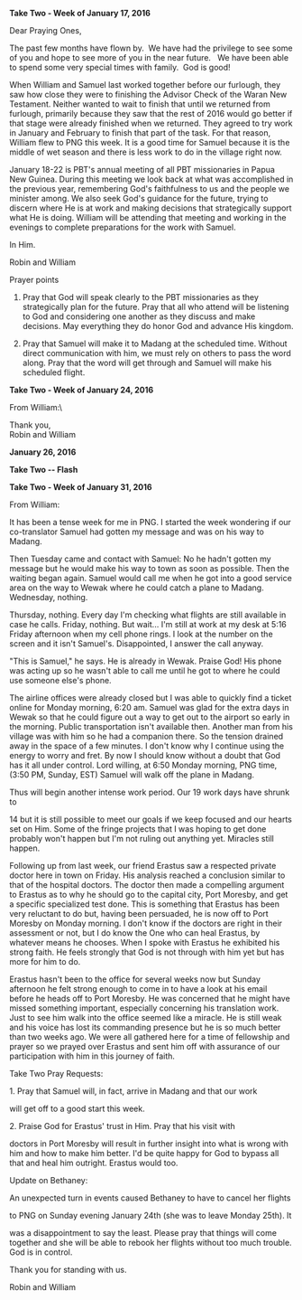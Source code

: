 **Take Two - Week of January 17, 2016**



Dear Praying Ones,

The past few months have flown by.  We have had the privilege to see
some of you and hope to see more of you in the near future.   We have
been able to spend some very special times with family.  God is good!

When William and Samuel last worked together before our furlough, they
saw how close they were to finishing the Advisor Check of the Waran New
Testament. Neither wanted to wait to finish that until we returned from
furlough, primarily because they saw that the rest of 2016 would go
better if that stage were already finished when we returned. They agreed
to try work in January and February to finish that part of the task. For
that reason, William flew to PNG this week. It is a good time for Samuel
because it is the middle of wet season and there is less work to do in
the village right now.

January 18-22 is PBT\'s annual meeting of all PBT missionaries in Papua
New Guinea. During this meeting we look back at what was accomplished in
the previous year, remembering God\'s faithfulness to us and the people
we minister among. We also seek God\'s guidance for the future, trying
to discern where He is at work and making decisions that strategically
support what He is doing. William will be attending that meeting and
working in the evenings to complete preparations for the work with
Samuel.

In Him.

Robin and William

Prayer points

1.  Pray that God will speak clearly to the PBT missionaries as they
    strategically plan for the future. Pray that all who attend will be
    listening to God and considering one another as they discuss and
    make decisions. May everything they do honor God and advance His
    kingdom.

2.  Pray that Samuel will make it to Madang at the scheduled time.
    Without direct communication with him, we must rely on others to
    pass the word along. Pray that the word will get through and Samuel
    will make his scheduled flight.

**Take Two - Week of January 24, 2016**

From William:\






Thank you,\
Robin and William

**January 26, 2016**

**Take Two \-- Flash**



**Take Two - Week of January 31, 2016**

From William:

It has been a tense week for me in PNG. I started the week wondering if
our co-translator Samuel had gotten my message and was on his way to
Madang.

Then Tuesday came and contact with Samuel: No he hadn\'t gotten my
message but he would make his way to town as soon as possible. Then the
waiting began again. Samuel would call me when he got into a good
service area on the way to Wewak where he could catch a plane to Madang.
Wednesday, nothing.

Thursday, nothing. Every day I\'m checking what flights are still
available in case he calls. Friday, nothing. But wait\... I\'m still at
work at my desk at 5:16 Friday afternoon when my cell phone rings. I
look at the number on the screen and it isn\'t Samuel\'s. Disappointed,
I answer the call anyway.

\"This is Samuel,\" he says. He is already in Wewak. Praise God! His
phone was acting up so he wasn\'t able to call me until he got to where
he could use someone else\'s phone.

The airline offices were already closed but I was able to quickly find a
ticket online for Monday morning, 6:20 am. Samuel was glad for the extra
days in Wewak so that he could figure out a way to get out to the
airport so early in the morning. Public transportation isn\'t available
then. Another man from his village was with him so he had a companion
there. So the tension drained away in the space of a few minutes. I
don\'t know why I continue using the energy to worry and fret. By now I
should know without a doubt that God has it all under control. Lord
willing, at 6:50 Monday morning, PNG time, (3:50 PM, Sunday, EST) Samuel
will walk off the plane in Madang.

Thus will begin another intense work period. Our 19 work days have
shrunk to

14 but it is still possible to meet our goals if we keep focused and our
hearts set on Him. Some of the fringe projects that I was hoping to get
done probably won\'t happen but I\'m not ruling out anything yet.
Miracles still happen.

Following up from last week, our friend Erastus saw a respected private
doctor here in town on Friday. His analysis reached a conclusion similar
to that of the hospital doctors. The doctor then made a compelling
argument to Erastus as to why he should go to the capital city, Port
Moresby, and get a specific specialized test done. This is something
that Erastus has been very reluctant to do but, having been persuaded,
he is now off to Port Moresby on Monday morning. I don\'t know if the
doctors are right in their assessment or not, but I do know the One who
can heal Erastus, by whatever means he chooses. When I spoke with
Erastus he exhibited his strong faith. He feels strongly that God is not
through with him yet but has more for him to do.

Erastus hasn\'t been to the office for several weeks now but Sunday
afternoon he felt strong enough to come in to have a look at his email
before he heads off to Port Moresby. He was concerned that he might have
missed something important, especially concerning his translation work.
Just to see him walk into the office seemed like a miracle. He is still
weak and his voice has lost its commanding presence but he is so much
better than two weeks ago. We were all gathered here for a time of
fellowship and prayer so we prayed over Erastus and sent him off with
assurance of our participation with him in this journey of faith.

Take Two Pray Requests:

1\. Pray that Samuel will, in fact, arrive in Madang and that our work

will get off to a good start this week.

2\. Praise God for Erastus\' trust in Him. Pray that his visit with

doctors in Port Moresby will result in further insight into what is
wrong with him and how to make him better. I\'d be quite happy for God
to bypass all that and heal him outright. Erastus would too.

Update on Bethaney:

An unexpected turn in events caused Bethaney to have to cancel her
flights

to PNG on Sunday evening January 24th (she was to leave Monday 25th). It

was a disappointment to say the least. Please pray that things will come
together and she will be able to rebook her flights without too much
trouble. God is in control.

Thank you for standing with us.

Robin and William
